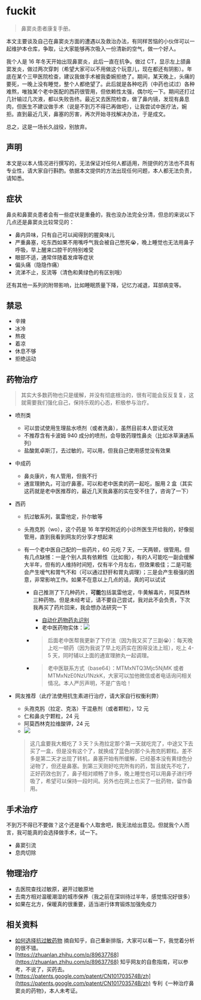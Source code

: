 # fuckit

> 鼻窦炎患者康复手册。

本文主要谈及自己在鼻窦炎方面的遭遇以及救治办法，有同样苦恼的小伙伴可以一起维护本仓库，争取，让大家能够再次吸入一份清新的空气，做一个好人。

我个人是 16 年冬天开始出现鼻窦炎，此后一直在抗争。做过 CT，显示左上颌鼻窦发炎，做过两次穿刺（希望大家可以不用做这个玩意儿，现在都还有阴影）。年底在某个三甲医院检查，建议我做手术被我委婉拒绝了。期间，某天晚上，头痛的要死，一晚上没有睡觉，整个人都绝望了。此后就是各种吃药（中药也试过）各种难熬，唯独某个老中医配的西药很管用，但依赖性太强，偶尔吃一下。期间还打过几针输过几次液，都以失败告终。最近又去医院检查，做了鼻内镜，发现有鼻息肉，但医生不建议做手术（说是不到万不得已再做吧），让我尝试中医疗法，婉拒。直到最近几天，鼻塞的厉害，再次开始寻找解决办法，于是成文。

总之，这是一场长久战役，别放弃。

## 声明

本文是以本人情况进行撰写的，无法保证对任何人都适用，所提供的方法也不具有专业性，请大家自行斟酌。依据本文提供的方法出现任何问题，本人都无法负责，请知悉。

## 症状

鼻炎和鼻窦炎患者会有一些症状是重叠的，我也没办法完全分清，但总的来说以下几点还是鼻窦炎比较常见的：

- 鼻内异味，只有自己可以闻得到的腥臭味儿
- 严重鼻塞，吃东西如果不用嘴呼气我会被自己憋死😭，晚上睡觉也无法用鼻子呼吸，早上醒来口腔干的特别难受
- 眼部不适，通常伴随着发痒等症状
- 偏头痛（隐隐作痛）
- 流涕不止，反流等（清色和黄绿色的有区别哦）

还有其他一系列的附带影响，比如睡眠质量下降，记忆力减退，耳部病变等。

## 禁忌

- 辛辣
- 冰冷
- 熬夜
- 着凉
- 休息不够
- 拒绝运动

## 药物治疗

> 其实大多数药物也只是缓解，并没有彻底根治的，很有可能会反反复复，这就需要我们强化自己，保持乐观的心态，积极参与治疗。

- 喷剂类

    - 可以尝试使用生理盐水喷剂（或者洗鼻），虽然目前本人尝试无效
    - 不推荐含有卡波姆 940 成分的喷剂，会导致药理性鼻炎（比如冰草濞通系列）
    - 盐酸氮卓斯汀，去过敏的，可以用，但我自己使用感觉没有效果

- 中成药

    - 鼻炎康片，有人管用，但我不行
    - 通宣理肺丸，可治疗鼻塞，可以和老中医卖的药一起吃，服用 2 盒（其实这药就是老中医推荐的，最近几天我鼻塞的实在受不住了，咨询了一下）

- 西药

    - 抗过敏系列，氯雷他定，扑尔敏等

    - 头孢克肟（wo），这个药是 16 年学校附近的小诊所医生开给我的，好像挺管用，直到我看到网友的分享才想起来

    - 有一个老中医自己配的一些药片，60 元吃 7 天，一天两顿，很管用。但有几点缺憾：一是个别人具有依赖性（比如我），有的人可能吃一副会缓解大半年，但有的人维持时间短，仅有半个月左右，但效果极佳；二是可能会产生嗳气和胃气不和（可以通过舒肝和胃丸调理）；三是会产生极强的困意，非常影响工作。如果不在意以上几点的话，真的可以试试

        - 自己推测了下几种药片，**可能**包括氯雷他定，牛黄解毒片，阿莫西林三种药物。但是未经考证，请不要自己尝试，我对此不会负责，下次我再买了药片回来，我会想办法研究一下

            - [自动化药物药丸识别](https://patents.google.com/patent/CN104205128B/zh)
            - 老中医药物实体：![](https://github.com/i0Ek3/fuckit/tree/master/media/drugs.jpg)
            
        - > 后面老中医帮我更新了下疗法（因为我又买了三副😭）：每天晚上吃一顿药（因为我说了早上吃药实在困得没法上班），吃上 4-5 天，同时辅以上面的通宣理肺丸一起调理。
        
        - > 老中医联系方式（base64）：MTMxNTQ3Mjc5NjMK 或者 MTMxNzE0NzU1NzkK，大家可以加他微信或者电话询问相关情况。本人严厉声明，不是广告哈！

- 网友推荐（此疗法使用抗生素进行治疗，请大家自行权衡利弊）

    - 头孢克肟（拉定、克洛）干混悬剂（或者颗粒），12 元
    - 仁和鼻炎宁颗粒，24 元
    - 阿莫西林克拉维酸钾，24 元
    - ![](https://github.com/i0Ek3/fuckit/tree/master/media/medical.jpg)
    
    > 这几盒要我大概吃了 3 天？头孢拉定那个第一天就吃完了，中途又下去买了一盒，但是没有这个了，就换成了蓝色的那个头孢克肟颗粒。差不多是第二天才出现了转机，鼻塞开始有所缓解，已经基本没有黄绿色分泌物了，但还是鼻塞。到第三天刚好吃完所有的药，暂且就先不吃了，正好药效也到了，鼻子相对顺畅了许多，晚上睡觉也可以用鼻子进行呼吸了，希望可以保持一段时间。另外也在网上也买了一批药物，留作备用。

## 手术治疗

不到万不得已不要做？这个还是看个人取舍吧，我无法给出意见。但就我个人而言，我可能真的会选择做手术，试一下。

- 鼻窦引流
- 息肉切除

## 物理治疗

- 去医院查找过敏原，避开过敏原地
- 去南方相对温暖潮湿的城市保养（我之前在深圳待过半年，感觉情况好很多）
- 如果在北方，保暖真的很重要，适当进行体育锻炼加强免疫力

## 相关资料

- [如何选择抗过敏药物](./docs/how-to-choose-antiallergic-drugs.pdf) 摘自知乎，自己重新排版，大家可以看一下，我觉着分析的很不错。
- [https://zhuanlan.zhihu.com/p/89637768](https://zhuanlan.zhihu.com/p/89637768) 知乎网友的自愈指南，可以参考，不说了，买药去。
- [https://patents.google.com/patent/CN101703574B/zh](https://patents.google.com/patent/CN101703574B/zh) 专利《一种治疗鼻窦炎的药物》，本人未考证。
